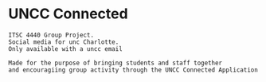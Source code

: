 # UNCC Connected

	ITSC 4440 Group Project.
	Social media for unc Charlotte.
	Only available with a uncc email
	
	Made for the purpose of bringing students and staff together 
	and encouragiing group activity through the UNCC Connected Application

